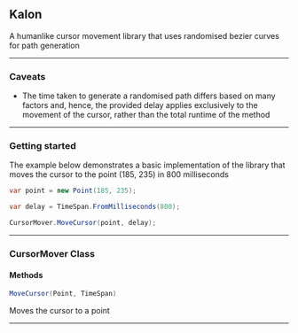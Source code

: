 ## Kalon


A humanlike cursor movement library that uses randomised bezier curves for path generation

---

### Caveats

- The time taken to generate a randomised path differs based on many factors and, hence, the provided delay applies exclusively to the movement of the cursor, rather than the total runtime of the method

---

### Getting started

The example below demonstrates a basic implementation of the library that moves the cursor to the point (185, 235) in 800 milliseconds

```c#
var point = new Point(185, 235);

var delay = TimeSpan.FromMilliseconds(800);

CursorMover.MoveCursor(point, delay);
```

---

### CursorMover Class

#### Methods

```c#
MoveCursor(Point, TimeSpan)
```

Moves the cursor to a point

---